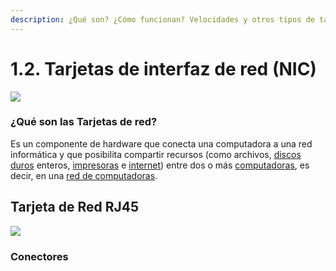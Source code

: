 ```yaml
---
description: ¿Qué son? ¿Cómo funcionan? Velocidades y otros tipos de tarjetas de red.
---
```


# 1.2. Tarjetas de interfaz de red (NIC)

![](../.gitbook/assets/Network\_card.jpg)

### ¿Qué son las Tarjetas de red?

Es un componente de hardware que conecta una computadora a una red informática y que posibilita compartir recursos (como archivos, [discos duros](https://es.wikipedia.org/wiki/Disco\_duro) enteros, [impresoras](https://es.wikipedia.org/wiki/Impresora) e [internet](https://es.wikipedia.org/wiki/Internet)) entre dos o más [computadoras](https://es.wikipedia.org/wiki/Computadora), es decir, en una [red de computadoras](https://es.wikipedia.org/wiki/Red\_de\_computadoras).

## Tarjeta de Red RJ45

![](<../.gitbook/assets/Network\_card (1).jpg>)

### Conectores
